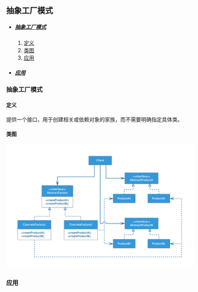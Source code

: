 ## 抽象工厂模式

* ##### [抽象工厂模式](#1)
  1. [定义](#1.1)
  2. [类图](#1.2)
  3. [应用](#2.3)

* ##### [应用](#2)

<h3 id="1">抽象工厂模式</h3>

<h4 id="1.1">定义</h4> 

提供一个接口，用于创建相关或依赖对象的家族，而不需要明确指定具体类。

<h4 id="1.2">类图</h4> 

<img src="../assets/images/edraw/uml_abstractFactory.png" width="900">

<h3 id="2">应用</h3> 